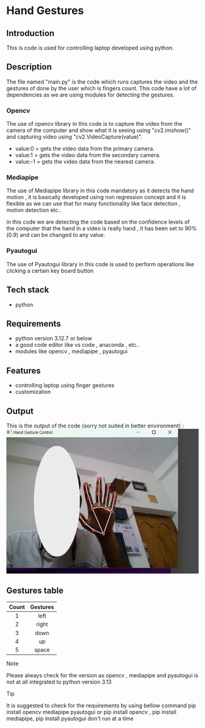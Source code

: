 # Hand Gestures

## Introduction

This is code is used for controlling laptop developed using python.

## Description

The file named "main.py" is the code which runs captures the video and the gestures of done by the user which is fingers count. This code have a lot of dependencies as we are using modules for detecting the gestures.

### Opencv

The use of opencv library in this code is to capture the video from the camera of the computer and show what it is seeing using "cv2.imshow()" and capturing video using "cv2.VideoCapture(value)".

- value:0 = gets the video data from the primary camera.
- value:1 = gets the video data from the secondary camera.
- value:-1 = gets the video data from the nearest camera.

### Mediapipe

The use of Mediapipe library in this code mandatory as it detects the hand motion , it is basically developed using non regression concept and it is flexible as we can use that for many functionality like face detection , motion detection etc..

in this code we are detecting the code based on the confidence levels of the computer that the hand in a video is really hand , it has been set to 90%(0.9) and can be changed to any value.

### Pyautogui

The use of Pyautogui library in this code is used to perform operations like clicking a certain key board button

## Tech stack

- python

## Requirements

- python version 3.12.7 or below
- a good code editor like vs code , anaconda , etc..
- modules like opencv , mediapipe , pyautogui

## Features

- controlling laptop using finger gestures
- customization

## Output

This is the output of the code (sorry not suited in better environment) :
[![output](output.png)](output.mp4)



## Gestures table

| Count | Gestures |
| :---: | :------: |
|   1   |   left   |
|   2   |  right   |
|   3   |   down   |
|   4   |    up    |
|   5   |  space   |

> [!Note]
> Please always check for the version as opencv , mediapipe and pyautogui is not at all integrated to python version 3.13

> [!Tip]
> It is suggested to check for the requirements by using bellow command
> pip install opencv mediapipe pyautogui or
> pip install opencv , pip install mediapipe, pip install pyautogui don't run at a time
